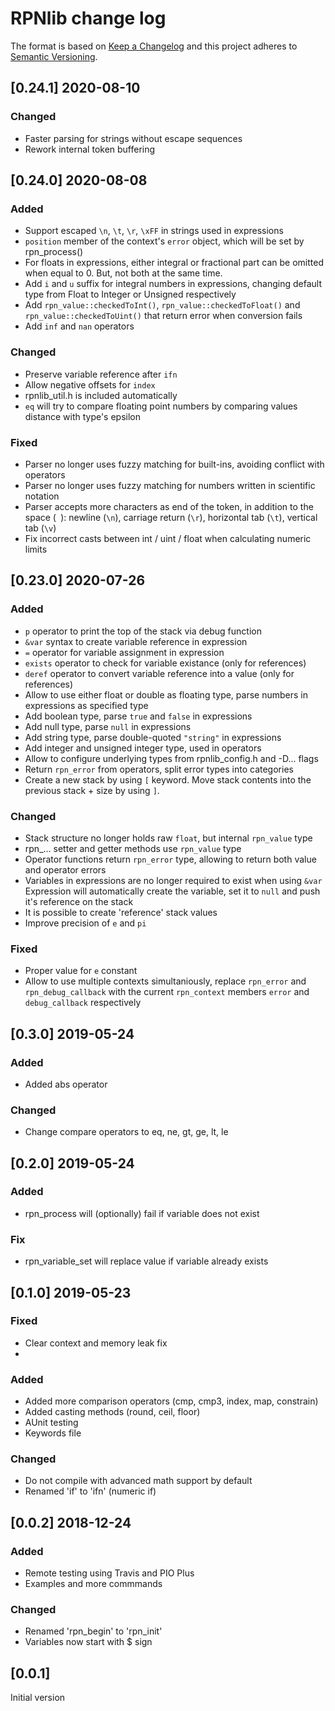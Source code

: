 # RPNlib change log

The format is based on [Keep a Changelog](http://keepachangelog.com/)
and this project adheres to [Semantic Versioning](http://semver.org/).

## [0.24.1] 2020-08-10
### Changed
- Faster parsing for strings without escape sequences
- Rework internal token buffering

## [0.24.0] 2020-08-08
### Added
- Support escaped `\n`, `\t`, `\r`, `\xFF` in strings used in expressions
- `position` member of the context's `error` object, which will be set by rpn\_process()
- For floats in expressions, either integral or fractional part can be omitted when equal to 0. But, not both at the same time.
- Add `i` and `u` suffix for integral numbers in expressions, changing default type from Float to Integer or Unsigned respectively
- Add `rpn_value::checkedToInt()`, `rpn_value::checkedToFloat()` and `rpn_value::checkedToUint()` that return error when conversion fails
- Add `inf` and `nan` operators

### Changed
- Preserve variable reference after `ifn`
- Allow negative offsets for `index`
- rpnlib\_util.h is included automatically
- `eq` will try to compare floating point numbers by comparing values distance with type's epsilon

### Fixed
- Parser no longer uses fuzzy matching for built-ins, avoiding conflict with operators
- Parser no longer uses fuzzy matching for numbers written in scientific notation
- Parser accepts more characters as end of the token, in addition to the space (` `):
  newline (`\n`), carriage return (`\r`), horizontal tab (`\t`), vertical tab (`\v`)
- Fix incorrect casts between int / uint / float when calculating numeric limits

## [0.23.0] 2020-07-26
### Added
- `p` operator to print the top of the stack via debug function
- `&var` syntax to create variable reference in expression
- `=` operator for variable assignment in expression
- `exists` operator to check for variable existance (only for references)
- `deref` operator to convert variable reference into a value (only for references)
- Allow to use either float or double as floating type, parse numbers in expressions as specified type
- Add boolean type, parse `true` and `false` in expressions
- Add null type, parse `null` in expressions
- Add string type, parse double-quoted `"string"` in expressions
- Add integer and unsigned integer type, used in operators
- Allow to configure underlying types from rpnlib\_config.h and -D... flags
- Return `rpn_error` from operators, split error types into categories
- Create a new stack by using `[` keyword. Move stack contents into the previous stack + size by using `]`.

### Changed
- Stack structure no longer holds raw `float`, but internal `rpn_value` type
- rpn\_... setter and getter methods use `rpn_value` type
- Operator functions return `rpn_error` type, allowing to return both value and operator errors
- Variables in expressions are no longer required to exist when using `&var`
  Expression will automatically create the variable, set it to `null` and push it's reference on the stack
- It is possible to create 'reference' stack values
- Improve precision of `e` and `pi`

### Fixed
- Proper value for `e` constant
- Allow to use multiple contexts simultaniously, replace `rpn_error` and `rpn_debug_callback`
  with the current `rpn_context` members `error` and `debug_callback` respectively

## [0.3.0] 2019-05-24
### Added
- Added abs operator

### Changed
- Change compare operators to eq, ne, gt, ge, lt, le

## [0.2.0] 2019-05-24
### Added
- rpn\_process will (optionally) fail if variable does not exist

### Fix
- rpn\_variable\_set will replace value if variable already exists

## [0.1.0] 2019-05-23
### Fixed
- Clear context and memory leak fix
- 
### Added
- Added more comparison operators (cmp, cmp3, index, map, constrain)
- Added casting methods (round, ceil, floor)
- AUnit testing
- Keywords file

### Changed
- Do not compile with advanced math support by default
- Renamed 'if' to 'ifn' (numeric if)

## [0.0.2] 2018-12-24
### Added
- Remote testing using Travis and PIO Plus
- Examples and more commmands
  
### Changed
- Renamed 'rpn\_begin' to 'rpn\_init'
- Variables now start with $ sign

## [0.0.1]
Initial version
